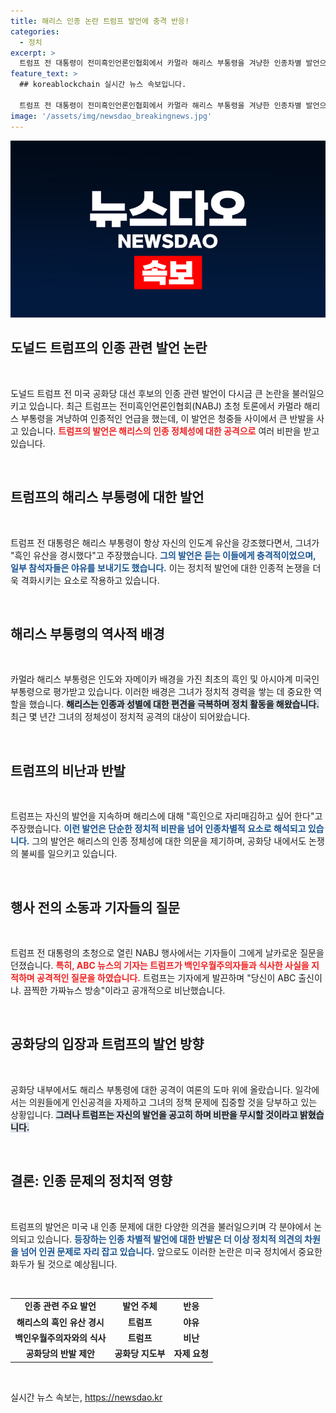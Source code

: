 ```yaml
---
title: 해리스 인종 논란 트럼프 발언에 충격 반응!
categories:
  - 정치
excerpt: >
  트럼프 전 대통령이 전미흑인언론인협회에서 카멀라 해리스 부통령을 겨냥한 인종차별 발언으로 논란에 휘말렸다. 행사 중 참석자들은 그의 발언에 반발하며 큰 소란을 일으켰고, 해리스 측은 이를 혼란과 분열의 일환으로 비난했다.
feature_text: >
  ## koreablockchain 실시간 뉴스 속보입니다.

  트럼프 전 대통령이 전미흑인언론인협회에서 카멀라 해리스 부통령을 겨냥한 인종차별 발언으로 논란에 휘말렸다. 행사 중 참석자들은 그의 발언에 반발하며 큰 소란을 일으켰고, 해리스 측은 이를 혼란과 분열의 일환으로 비난했다.
image: '/assets/img/newsdao_breakingnews.jpg'
---
```


<p><img src="/assets/img/newsdao_breakingnews.jpg" alt="koreablockchain 속보" /></p>

<h2 data-ke-size="size26">도널드 트럼프의 인종 관련 발언 논란</h2>

<p data-ke-size="size16">&nbsp;</p>

<p>도널드 트럼프 전 미국 공화당 대선 후보의 인종 관련 발언이 다시금 큰 논란을 불러일으키고 있습니다. 최근 트럼프는 전미흑인언론인협회(NABJ) 초청 토론에서 카멀라 해리스 부통령을 겨냥하여 인종적인 언급을 했는데, 이 발언은 청중들 사이에서 큰 반발을 사고 있습니다. <b><span style="color: #ee2323;">트럼프의 발언은 해리스의 인종 정체성에 대한 공격으로</span></b> 여러 비판을 받고 있습니다. </p>

<p data-ke-size="size16">&nbsp;</p>

<h2 data-ke-size="size26">트럼프의 해리스 부통령에 대한 발언</h2>

<p data-ke-size="size16">&nbsp;</p>

<p>트럼프 전 대통령은 해리스 부통령이 항상 자신의 인도계 유산을 강조했다면서, 그녀가 "흑인 유산을 경시했다"고 주장했습니다. <b><span style="color: #1a5490;">그의 발언은 듣는 이들에게 충격적이었으며, 일부 참석자들은 야유를 보내기도 했습니다.</span></b> 이는 정치적 발언에 대한 인종적 논쟁을 더욱 격화시키는 요소로 작용하고 있습니다. </p>

<p data-ke-size="size16">&nbsp;</p>

<h2 data-ke-size="size26">해리스 부통령의 역사적 배경</h2>

<p data-ke-size="size16">&nbsp;</p>

<p>카멀라 해리스 부통령은 인도와 자메이카 배경을 가진 최초의 흑인 및 아시아계 미국인 부통령으로 평가받고 있습니다. 이러한 배경은 그녀가 정치적 경력을 쌓는 데 중요한 역할을 했습니다. <b><span style="background-color: #21538527;">해리스는 인종과 성별에 대한 편견을 극복하며 정치 활동을 해왔습니다.</span></b> 최근 몇 년간 그녀의 정체성이 정치적 공격의 대상이 되어왔습니다.</p>

<p data-ke-size="size16">&nbsp;</p>

<h2 data-ke-size="size26">트럼프의 비난과 반발</h2>

<p data-ke-size="size16">&nbsp;</p>

<p>트럼프는 자신의 발언을 지속하며 해리스에 대해 "흑인으로 자리매김하고 싶어 한다"고 주장했습니다. <b><span style="color: #1a5490;">이런 발언은 단순한 정치적 비판을 넘어 인종차별적 요소로 해석되고 있습니다.</span></b> 그의 발언은 해리스의 인종 정체성에 대한 의문을 제기하며, 공화당 내에서도 논쟁의 불씨를 일으키고 있습니다.</p>

<p data-ke-size="size16">&nbsp;</p>

<h2 data-ke-size="size26">행사 전의 소동과 기자들의 질문</h2>

<p data-ke-size="size16">&nbsp;</p>

<p>트럼프 전 대통령의 초청으로 열린 NABJ 행사에서는 기자들이 그에게 날카로운 질문을 던졌습니다. <b><span style="color: #ee2323;">특히, ABC 뉴스의 기자는 트럼프가 백인우월주의자들과 식사한 사실을 지적하며 공격적인 질문을 하였습니다.</span></b> 트럼프는 기자에게 발끈하며 "당신이 ABC 출신이냐. 끔찍한 가짜뉴스 방송"이라고 공개적으로 비난했습니다.</p>

<p data-ke-size="size16">&nbsp;</p>

<h2 data-ke-size="size26">공화당의 입장과 트럼프의 발언 방향</h2>

<p data-ke-size="size16">&nbsp;</p>

<p>공화당 내부에서도 해리스 부통령에 대한 공격이 여론의 도마 위에 올랐습니다. 일각에서는 의원들에게 인신공격을 자제하고 그녀의 정책 문제에 집중할 것을 당부하고 있는 상황입니다. <b><span style="background-color: #21538527;">그러나 트럼프는 자신의 발언을 공고히 하며 비판을 무시할 것이라고 밝혔습니다.</span></b> </p>

<p data-ke-size="size16">&nbsp;</p>

<h2 data-ke-size="size26">결론: 인종 문제의 정치적 영향</h2>

<p data-ke-size="size16">&nbsp;</p>

<p>트럼프의 발언은 미국 내 인종 문제에 대한 다양한 의견을 불러일으키며 각 분야에서 논의되고 있습니다. <b><span style="color: #1a5490;">등장하는 인종 차별적 발언에 대한 반발은 더 이상 정치적 의견의 차원을 넘어 인권 문제로 자리 잡고 있습니다.</span></b> 앞으로도 이러한 논란은 미국 정치에서 중요한 화두가 될 것으로 예상됩니다. </p>

<p data-ke-size="size16">&nbsp;</p>

<table style="width:100%; border-collapse: collapse;">
<tr>
<td style="text-align: center; height: 17px;"><b>인종 관련 주요 발언</b></td>
<td style="text-align: center; height: 17px;"><b>발언 주체</b></td>
<td style="text-align: center; height: 17px;"><b>반응</b></td>
</tr>
<tr>
<td style="text-align: center; height: 17px;"><b>해리스의 흑인 유산 경시</b></td>
<td style="text-align: center; height: 17px;"><b>트럼프</b></td>
<td style="text-align: center; height: 17px;"><b>야유</b></td>
</tr>
<tr>
<td style="text-align: center; height: 17px;"><b>백인우월주의자와의 식사</b></td>
<td style="text-align: center; height: 17px;"><b>트럼프</b></td>
<td style="text-align: center; height: 17px;"><b>비난</b></td>
</tr>
<tr>
<td style="text-align: center; height: 17px;"><b>공화당의 반발 제안</b></td>
<td style="text-align: center; height: 17px;"><b>공화당 지도부</b></td>
<td style="text-align: center; height: 17px;"><b>자제 요청</b></td>
</tr>
</table>

<p data-ke-size="size16">&nbsp;</p>
실시간 뉴스 속보는, <a href="https://newsdao.kr" rel="dofollow">https://newsdao.kr</a>


